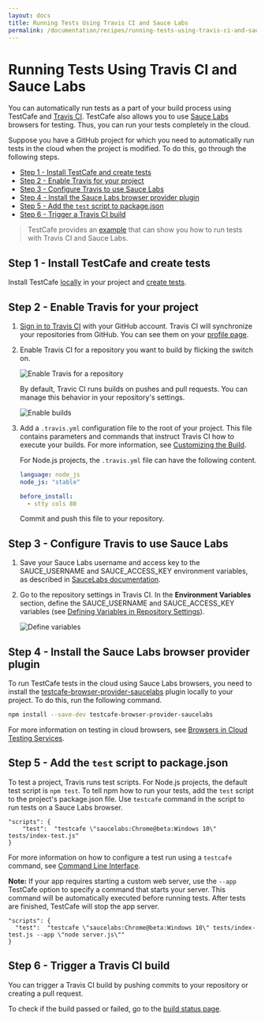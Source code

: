 ```yaml
---
layout: docs
title: Running Tests Using Travis CI and Sauce Labs
permalink: /documentation/recipes/running-tests-using-travis-ci-and-sauce-labs.html
---
```

# Running Tests Using Travis CI and Sauce Labs

You can automatically run tests as a part of your build process using TestCafe and [Travis CI](https://travis-ci.org/).
TestCafe also allows you to use [Sauce Labs](https://saucelabs.com/) browsers for testing.
Thus, you can run your tests completely in the cloud.

Suppose you have a GitHub project for which you need to automatically run tests in the cloud when the project is modified. To do this, go through the following steps.

* [Step 1 - Install TestCafe and create tests](#step-1---install-testcafe-and-create-tests)
* [Step 2 - Enable Travis for your project](#step-2---enable-travis-for-your-project)
* [Step 3 - Configure Travis to use Sauce Labs](#step-3---configure-travis-to-use-sauce-labs)
* [Step 4 - Install the Sauce Labs browser provider plugin](#step-4---install-the-sauce-labs-browser-provider-plugin)
* [Step 5 - Add the `test` script to package.json](#step-5---add-the-test-script-to-packagejson)
* [Step 6 - Trigger a Travis CI build](#step-6---trigger-a-travis-ci-build)

> TestCafe provides an [example](https://github.com/DevExpress/testcafe/tree/master/examples/running-tests-using-travis-and-saucelabs/) that can show you how to run tests with Travis CI and Sauce Labs.

## Step 1 - Install TestCafe and create tests

Install TestCafe [locally](../using-testcafe/installing-testcafe.md#locally) in your project and [create tests](../getting-started/index.md#creating-a-test).

## Step 2 - Enable Travis for your project

1. [Sign in to Travis CI](https://travis-ci.org/auth) with your GitHub account. Travis CI will synchronize your repositories from GitHub. You can see them on your [profile page](https://travis-ci.org/profile).
2. Enable Travis CI for a repository you want to build by flicking the switch on.

     ![Enable Travis for a repository](../../images/travis-step-2-2.png)

     By default, Travic CI runs builds on pushes and pull requests. You can manage this behavior in your repository's settings.

     ![Enable builds](../../images/travis-step-2-4.png)

3. Add a `.travis.yml` configuration file to the root of your project. This file contains parameters and commands that instruct Travis CI how to execute your builds. For more information, see [Customizing the Build](https://docs.travis-ci.com/user/customizing-the-build).

     For Node.js projects, the `.travis.yml` file can have the following content.

     ```yaml
     language: node_js
     node_js: "stable"
  
     before_install:
       - stty cols 80
     ```

     Commit and push this file to your repository.

## Step 3 - Configure Travis to use Sauce Labs

1. Save your Sauce Labs username and access key to the SAUCE\_USERNAME and SAUCE\_ACCESS\_KEY environment variables, as described in [SauceLabs documentation](https://wiki.saucelabs.com/display/DOCS/Best+Practice%3A+Use+Environment+Variables+for+Authentication+Credentials).
2. Go to the repository settings in Travis CI. In the **Environment Variables** section, define the SAUCE\_USERNAME and SAUCE\_ACCESS\_KEY variables (see [Defining Variables in Repository Settings](https://docs.travis-ci.com/user/environment-variables/#Defining-Variables-in-Repository-Settings)).

     ![Define variables](../../images/travis-step-3-2.png)

## Step 4 - Install the Sauce Labs browser provider plugin

To run TestCafe tests in the cloud using Sauce Labs browsers, you need to install the [testcafe-browser-provider-saucelabs](https://www.npmjs.com/package/testcafe-browser-provider-saucelabs) plugin locally to your project.
To do this, run the following command.

```bash
npm install --save-dev testcafe-browser-provider-saucelabs
```

For more information on testing in cloud browsers, see [Browsers in Cloud Testing Services](../using-testcafe/common-concepts/browser-support.md#browsers-in-cloud-testing-services).

## Step 5 - Add the `test` script to package.json

To test a project, Travis runs test scripts. For Node.js projects, the default test script is `npm test`.
To tell npm how to run your tests, add the `test` script to the project's package.json file. Use `testcafe` command in the script to run tests on a Sauce Labs browser.

```text
"scripts": {
    "test":  "testcafe \"saucelabs:Chrome@beta:Windows 10\" tests/index-test.js"
}
```

For more information on how to configure a test run using a `testcafe` command, see [Command Line Interface](../using-testcafe/command-line-interface.md).

**Note:** If your app requires starting a custom web server, use the `--app` TestCafe option to specify a command that starts your server.
This command will be automatically executed before running tests. After tests are finished, TestCafe will stop the app server.

```text
"scripts": {
  "test":  "testcafe \"saucelabs:Chrome@beta:Windows 10\" tests/index-test.js --app \"node server.js\""
}
```

## Step 6 - Trigger a Travis CI build

You can trigger a Travis CI build by pushing commits to your repository or creating a pull request.

To check if the build passed or failed, go to the [build status page](https://travis-ci.org/repositories).
